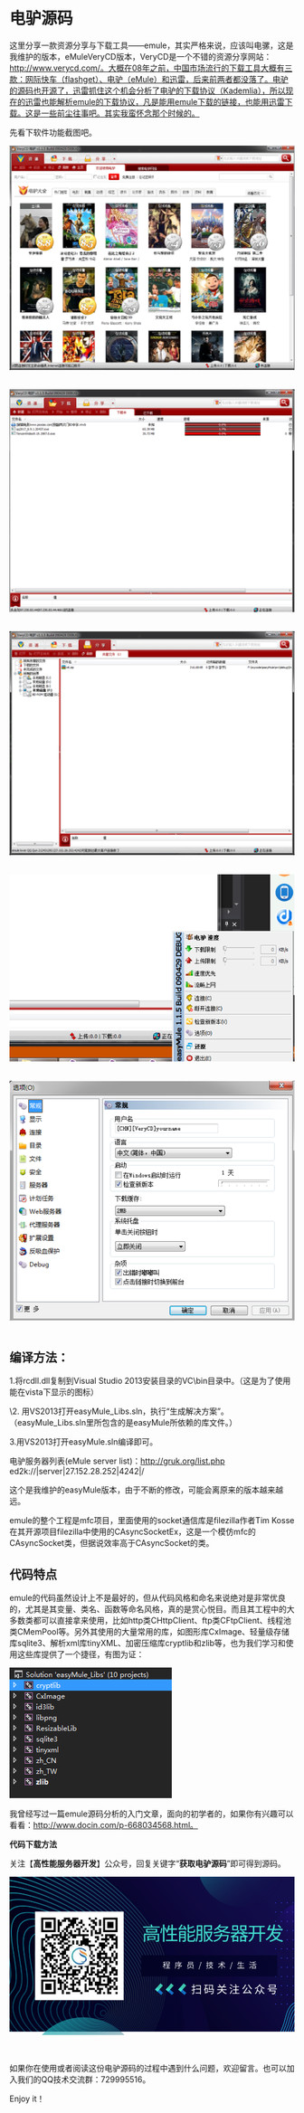 # 电驴源码

这里分享一款资源分享与下载工具——emule，其实严格来说，应该叫电骡，这是我维护的版本，eMuleVeryCD版本，VeryCD是一个不错的资源分享网站：http://www.verycd.com/。大概在08年之前，中国市场流行的下载工具大概有三款：网际快车（flashget）、电驴（eMule）和迅雷，后来前两者都没落了。电驴的源码也开源了，迅雷抓住这个机会分析了电驴的下载协议（Kademlia），所以现在的迅雷也能解析emule的下载协议，凡是能用emule下载的链接，也能用迅雷下载。这是一些前尘往事吧。其实我蛮怀念那个时候的。

  先看下软件功能截图吧。

![img](imgs/20170707102134921.png)![点击并拖拽以移动](data:image/gif;base64,R0lGODlhAQABAPABAP///wAAACH5BAEKAAAALAAAAAABAAEAAAICRAEAOw==)

![img](imgs/20170707102116196.png)![点击并拖拽以移动](data:image/gif;base64,R0lGODlhAQABAPABAP///wAAACH5BAEKAAAALAAAAAABAAEAAAICRAEAOw==)

![img](imgs/20170707102159996.png)![点击并拖拽以移动](data:image/gif;base64,R0lGODlhAQABAPABAP///wAAACH5BAEKAAAALAAAAAABAAEAAAICRAEAOw==)

![img](imgs/20170707102225208.png)![点击并拖拽以移动](data:image/gif;base64,R0lGODlhAQABAPABAP///wAAACH5BAEKAAAALAAAAAABAAEAAAICRAEAOw==)

![img](imgs/20170707102237518.png)![点击并拖拽以移动](data:image/gif;base64,R0lGODlhAQABAPABAP///wAAACH5BAEKAAAALAAAAAABAAEAAAICRAEAOw==)



## **编译方法：**

1.将rcdll.dll复制到Visual Studio 2013安装目录的VC\bin目录中。（这是为了使用能在vista下显示的图标）

\2. 用VS2013打开easyMule_Libs.sln，执行“生成解决方案”。（easyMule_Libs.sln里所包含的是easyMule所依赖的库文件。）

3.用VS2013打开easyMule.sln编译即可。

电驴服务器列表(eMule server list)：http://gruk.org/list.php   ed2k://|server|27.152.28.252|4242|/

这个是我维护的easyMule版本，由于不断的修改，可能会离原来的版本越来越远。



emule的整个工程是mfc项目，里面使用的socket通信库是filezilla作者Tim Kosse在其开源项目filezilla中使用的CAsyncSocketEx，这是一个模仿mfc的CAsyncSocket类，但据说效率高于CAsyncSocket的类。

## 代码特点

emule的代码虽然设计上不是最好的，但从代码风格和命名来说绝对是非常优良的，尤其是其变量、类名、函数等命名风格，真的是赏心悦目。而且其工程中的大多数类都可以直接拿来使用，比如http类CHttpClient、ftp类CFtpClient、线程池类CMemPool等。另外其使用的大量常用的库，如图形库CxImage、轻量级存储库sqlite3、解析xml库tinyXML、加密压缩库cryptlib和zlib等，也为我们学习和使用这些库提供了一个捷径，有图为证：

![img](imgs/20170707103535158.png)![点击并拖拽以移动](data:image/gif;base64,R0lGODlhAQABAPABAP///wAAACH5BAEKAAAALAAAAAABAAEAAAICRAEAOw==)



我曾经写过一篇emule源码分析的入门文章，面向的初学者的，如果你有兴趣可以看看：http://www.docin.com/p-668034568.html。

**代码下载方法**

关注【**高性能服务器开发**】公众号，回复关键字“**获取电驴源码**”即可得到源码。

![img](imgs/wechat.png)

![点击并拖拽以移动](data:image/gif;base64,R0lGODlhAQABAPABAP///wAAACH5BAEKAAAALAAAAAABAAEAAAICRAEAOw==)

如果你在使用或者阅读这份电驴源码的过程中遇到什么问题，欢迎留言。也可以加入我们的QQ技术交流群：729995516。

Enjoy it！